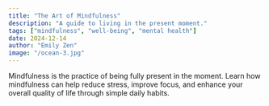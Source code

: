```yaml
---
title: "The Art of Mindfulness"
description: "A guide to living in the present moment."
tags: ["mindfulness", "well-being", "mental health"]
date: 2024-12-14
author: "Emily Zen"
image: "/ocean-3.jpg"
---
```

Mindfulness is the practice of being fully present in the moment. Learn how mindfulness can help reduce stress, improve focus, and enhance your overall quality of life through simple daily habits.
